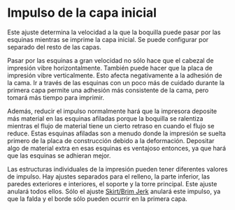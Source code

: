 Impulso de la capa inicial
====
Este ajuste determina la velocidad a la que la boquilla puede pasar por las esquinas mientras se imprime la capa inicial. Se puede configurar por separado del resto de las capas.

Pasar por las esquinas a gran velocidad no sólo hace que el cabezal de impresión vibre horizontalmente. También puede hacer que la placa de impresión vibre verticalmente. Esto afecta negativamente a la adhesión de la cama. Ir a través de las esquinas con un poco más de cuidado durante la primera capa permite una adhesión más consistente de la cama, pero tomará más tiempo para imprimir.

Además, reducir el impulso normalmente hará que la impresora deposite más material en las esquinas afiladas porque la boquilla se ralentiza mientras el flujo de material tiene un cierto retraso en cuando el flujo se reduce. Estas esquinas afiladas son a menudo donde la impresión se suelta primero de la placa de construcción debido a la deformación. Depositar algo de material extra en esas esquinas es ventajoso entonces, ya que hará que las esquinas se adhieran mejor.

Las estructuras individuales de la impresión pueden tener diferentes valores de impulso. Hay ajustes separados para el relleno, la parte inferior, las paredes exteriores e interiores, el soporte y la torre principal. Este ajuste anulará todos ellos. Sólo el ajuste [Skirt/Brim Jerk](jerk_skirt_brim.md) anulará este impulso, ya que la falda y el borde sólo pueden ocurrir en la primera capa.